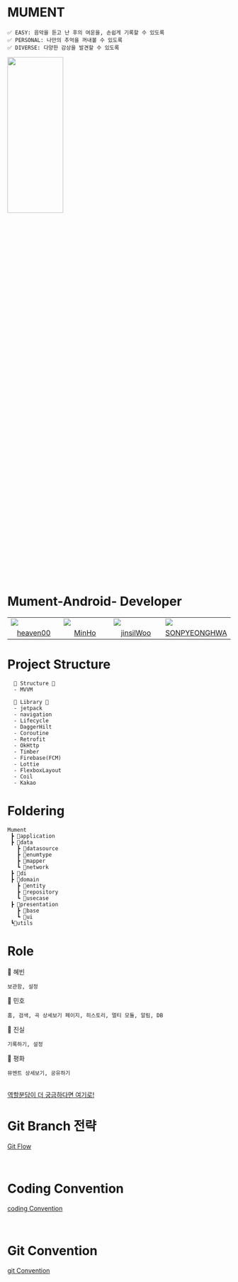 # MUMENT
```
✅ EASY: 음악을 듣고 난 후의 여운을, 손쉽게 기록할 수 있도록
✅ PERSONAL: 나만의 추억을 꺼내볼 수 있도록
✅ DIVERSE: 다양한 감상을 발견할 수 있도록
```


<img src = "https://user-images.githubusercontent.com/69586104/178380257-b0255f93-0fa3-4b7b-a4f0-42c6af170b1b.png" width = 50%, height=30%/>


# Mument-Android- Developer

<table align="center" style = "table-layout: auto; width: 100%; table-layout: fixed;">
  <colgroup>
    <col style="width:25%"/>
    <col style="width:25%"/>
    <col style="width:25%"/>
    <col style="width:25%"/>
  </colgroup>
  <tr>
    <td>
      <img src= "https://user-images.githubusercontent.com/69586104/178381004-2a2b34f8-67ab-425a-a179-a020d87d8215.jpg"/> 
    </td>
    <td>
      <img src="https://user-images.githubusercontent.com/69586104/178381077-429f4291-1dbb-499c-a4de-7c763e8348bb.jpg"/> 
    </td>
    <td>
      <img src="https://user-images.githubusercontent.com/69586104/178381113-66def19e-9507-4a17-a271-a325acc34ec4.jpg"/> 
    </td>
    <td>
      <img src="https://user-images.githubusercontent.com/69586104/178381184-ea7619d8-3e23-444b-b978-22abe7de30d5.jpg"/> 
    </td>
  </tr>
  <tr>
    <td align="center">
     <a href="https://github.com/lhb8106">heaven00</a>
    </td>
    <td align="center">
     <a href="https://github.com/KkamSonLee">MinHo</a>
    </td>
    <td align="center">
     <a href="https://github.com/jinsilWoo">jinsilWoo</a>
    </td>
    <td align="center">
     <a href="https://github.com/SONPYEONGHWA">SONPYEONGHWA</a>
    </td>
  </tr>
</table>


# Project Structure
```
  🎵 Structure 🎵
  - MVVM

  🎵 Library 🎵
  - jetpack 
  - navigation 
  - Lifecycle 
  - DaggerHilt 
  - Coroutine 
  - Retrofit 
  - OkHttp
  - Timber
  - Firebase(FCM)
  - Lottie 
  - FlexboxLayout
  - Coil
  - Kakao
```


# Foldering
```
Mument
 ┣ 📂application
 ┣ 📂data
   ┣ 📂datasource
   ┣ 📂enumtype
   ┣ 📂mapper
   ┗ 📂network
 ┣ 📂di
 ┣ 📂domain
   ┣ 📂entity
   ┣ 📂repository
   ┗ 📂usecase
 ┣ 📂presentation
   ┣ 📂base
   ┗ 📂ui
 ┗📂utils
 ```

# Role

🎼 혜빈
 ```
 보관함, 설정
 ```

🎼 민호
 ```
 홈, 검색, 곡 상세보기 페이지, 히스토리, 멀티 모듈, 알림, DB
 ```

🎼 진실
 ```
기록하기, 설정
 ```

🎼 평화
 ```
 뮤멘트 상세보기, 공유하기
 ```

<br>
<a href="https://destiny-plum-124.notion.site/a1ebcca8e8634731a879a4a069f94919"> 역할분담이 더 궁금하다면 여기로!</a>


# Git Branch 전략
 <a href="https://techblog.woowahan.com/2553/"> Git Flow</a>

 <br>

# Coding Convention
 <a href="https://www.notion.so/Coding-Convention-a5657ac2f823408da02a0235ada8ede1"> coding Convention</a>

 <br>

# Git Convention
 <a href="https://www.notion.so/Git-Convention-dc817b278de84a03adc385722e2b9175"> git Convention</a>
   
  
    
